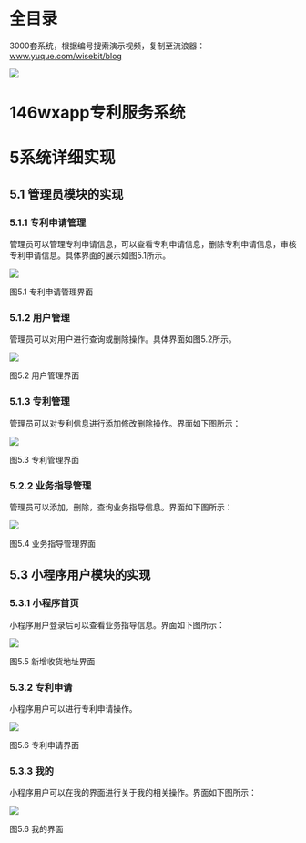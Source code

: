 # 全目录

3000套系统，根据编号搜索演示视频，复制至流浪器：www.yuque.com/wisebit/blog


![](https://bitwise.oss-cn-heyuan.aliyuncs.com/2024/11/06/qq_wechat.png)
# 146wxapp专利服务系统
# 5系统详细实现
## 5.1 管理员模块的实现
### 5.1.1 专利申请管理
管理员可以管理专利申请信息，可以查看专利申请信息，删除专利申请信息，审核专利申请信息。具体界面的展示如图5.1所示。

![](/md/blog.010.png)

图5.1 专利申请管理界面
### 5.1.2 用户管理
管理员可以对用户进行查询或删除操作。具体界面如图5.2所示。

![](/md/blog.011.png)

图5.2 用户管理界面
### 5.1.3 专利管理
管理员可以对专利信息进行添加修改删除操作。界面如下图所示：

![](/md/blog.012.png)

图5.3 专利管理界面
### 5.2.2 业务指导管理
管理员可以添加，删除，查询业务指导信息。界面如下图所示：

![](/md/blog.013.png)

图5.4 业务指导管理界面

## 5.3 小程序用户模块的实现
### 5.3.1 小程序首页
小程序用户登录后可以查看业务指导信息。界面如下图所示：

![](/md/blog.014.png)

图5.5 新增收货地址界面
### 5.3.2 专利申请
小程序用户可以进行专利申请操作。

![](/md/blog.015.png)

图5.6 专利申请界面
### 5.3.3 我的
小程序用户可以在我的界面进行关于我的相关操作。界面如下图所示：

![](/md/blog.016.png)

图5.6 我的界面


















